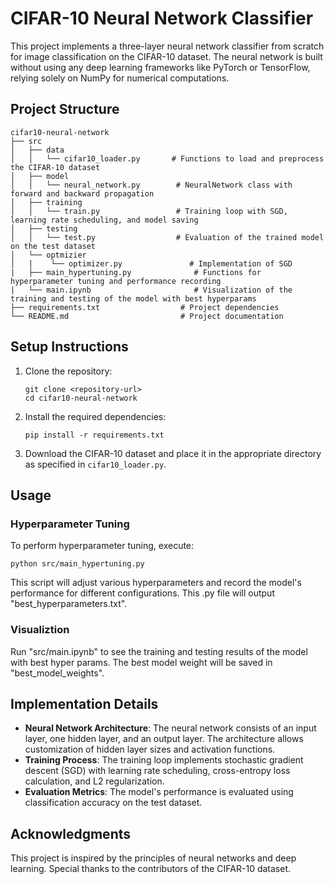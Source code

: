 # CIFAR-10 Neural Network Classifier

This project implements a three-layer neural network classifier from scratch for image classification on the CIFAR-10 dataset. The neural network is built without using any deep learning frameworks like PyTorch or TensorFlow, relying solely on NumPy for numerical computations.

## Project Structure

```
cifar10-neural-network
├── src
│   ├── data
│   │   └── cifar10_loader.py       # Functions to load and preprocess the CIFAR-10 dataset
│   ├── model
│   │   └── neural_network.py        # NeuralNetwork class with forward and backward propagation
│   ├── training
│   │   └── train.py                 # Training loop with SGD, learning rate scheduling, and model saving
│   ├── testing
│   │   └── test.py                  # Evaluation of the trained model on the test dataset
│   └── optmizier
│   |    └── optimizer.py               # Implementation of SGD
|   ├── main_hypertuning.py              # Functions for hyperparameter tuning and performance recording
|   └── main.ipynb                       # Visualization of the training and testing of the model with best hyperparams 
├── requirements.txt                  # Project dependencies
└── README.md                         # Project documentation
```

## Setup Instructions

1. Clone the repository:
   ```
   git clone <repository-url>
   cd cifar10-neural-network
   ```

2. Install the required dependencies:
   ```
   pip install -r requirements.txt
   ```

3. Download the CIFAR-10 dataset and place it in the appropriate directory as specified in `cifar10_loader.py`.

## Usage



### Hyperparameter Tuning

To perform hyperparameter tuning, execute:
```
python src/main_hypertuning.py
```
This script will adjust various hyperparameters and record the model's performance for different configurations. This .py file will output "best_hyperparameters.txt".


### Visualiztion

Run "src/main.ipynb" to see the training and testing results of the model with best hyper params. The best model weight will be saved in "best_model_weights".

## Implementation Details

- **Neural Network Architecture**: The neural network consists of an input layer, one hidden layer, and an output layer. The architecture allows customization of hidden layer sizes and activation functions.
- **Training Process**: The training loop implements stochastic gradient descent (SGD) with learning rate scheduling, cross-entropy loss calculation, and L2 regularization.
- **Evaluation Metrics**: The model's performance is evaluated using classification accuracy on the test dataset.

## Acknowledgments

This project is inspired by the principles of neural networks and deep learning. Special thanks to the contributors of the CIFAR-10 dataset.
